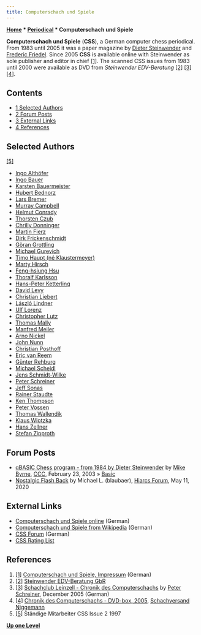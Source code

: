 ```yaml
---
title: Computerschach und Spiele
---
```

**[Home](Home "Home") * [Periodical](Periodical "Periodical") * Computerschach und Spiele**

**Computerschach und Spiele** (**CSS**),
a German computer chess periodical. From 1983 until 2005 it was a paper magazine by [Dieter Steinwender](Dieter_Steinwender "Dieter Steinwender") and [Frederic Friedel](Frederic_Friedel "Frederic Friedel"). Since 2005 **CSS** is available online with Steinwender as sole publisher and editor in chief <a id="cite-note-1" href="#cite-ref-1">[1]</a>. The scanned CSS issues from 1983 until 2000 were available as DVD from *Steinwender EDV-Beratung* <a id="cite-note-2" href="#cite-ref-2">[2]</a> <a id="cite-note-3" href="#cite-ref-3">[3]</a> <a id="cite-note-4" href="#cite-ref-4">[4]</a>.

## Contents

- [1 Selected Authors](#selected-authors)
- [2 Forum Posts](#forum-posts)
- [3 External Links](#external-links)
- [4 References](#references)

## Selected Authors

<a id="cite-note-5" href="#cite-ref-5">[5]</a>

- [Ingo Althöfer](Ingo_Alth%C3%B6fer "Ingo Althöfer")
- [Ingo Bauer](Ingo_Bauer "Ingo Bauer")
- [Karsten Bauermeister](Karsten_Bauermeister "Karsten Bauermeister")
- [Hubert Bednorz](index.php?title=Hubert_Bednorz&action=edit&redlink=1 "Hubert Bednorz (page does not exist)")
- [Lars Bremer](Lars_Bremer "Lars Bremer")
- [Murray Campbell](Murray_Campbell "Murray Campbell")
- [Helmut Conrady](index.php?title=Helmut_Conrady&action=edit&redlink=1 "Helmut Conrady (page does not exist)")
- [Thorsten Czub](Thorsten_Czub "Thorsten Czub")
- [Chrilly Donninger](Chrilly_Donninger "Chrilly Donninger")
- [Martin Fierz](Martin_Fierz "Martin Fierz")
- [Dirk Frickenschmidt](Dirk_Frickenschmidt "Dirk Frickenschmidt")
- [Göran Grottling](G%C3%B6ran_Grottling "Göran Grottling")
- [Michael Gurevich](index.php?title=Michael_Gurevich&action=edit&redlink=1 "Michael Gurevich (page does not exist)")
- [Timo Haupt (né Klaustermeyer)](Timo_Haupt "Timo Haupt")
- [Marty Hirsch](Marty_Hirsch "Marty Hirsch")
- [Feng-hsiung Hsu](Feng-hsiung_Hsu "Feng-hsiung Hsu")
- [Thoralf Karlsson](index.php?title=Thoralf_Karlsson&action=edit&redlink=1 "Thoralf Karlsson (page does not exist)")
- [Hans-Peter Ketterling](index.php?title=Hans-Peter_Ketterling&action=edit&redlink=1 "Hans-Peter Ketterling (page does not exist)")
- [David Levy](David_Levy "David Levy")
- [Christian Liebert](index.php?title=Christian_Liebert&action=edit&redlink=1 "Christian Liebert (page does not exist)")
- [László Lindner](L%C3%A1szl%C3%B3_Lindner "László Lindner")
- [Ulf Lorenz](Ulf_Lorenz "Ulf Lorenz")
- [Christopher Lutz](Christopher_Lutz "Christopher Lutz")
- [Thomas Mally](Thomas_Mally "Thomas Mally")
- [Manfred Meiler](index.php?title=Manfred_Meiler&action=edit&redlink=1 "Manfred Meiler (page does not exist)")
- [Arno Nickel](Arno_Nickel "Arno Nickel")
- [John Nunn](John_Nunn "John Nunn")
- [Christian Posthoff](Christian_Posthoff "Christian Posthoff")
- [Eric van Reem](Eric_van_Reem "Eric van Reem")
- [Günter Rehburg](index.php?title=G%C3%BCnter_Rehburg&action=edit&redlink=1 "Günter Rehburg (page does not exist)")
- [Michael Scheidl](index.php?title=Michael_Scheidl&action=edit&redlink=1 "Michael Scheidl (page does not exist)")
- [Jens Schmidt-Wilke](index.php?title=Jens_Schmidt-Wilke&action=edit&redlink=1 "Jens Schmidt-Wilke (page does not exist)")
- [Peter Schreiner](Peter_Schreiner "Peter Schreiner")
- [Jeff Sonas](index.php?title=Jeff_Sonas&action=edit&redlink=1 "Jeff Sonas (page does not exist)")
- [Rainer Staudte](Rainer_Staudte "Rainer Staudte")
- [Ken Thompson](Ken_Thompson "Ken Thompson")
- [Peter Vossen](index.php?title=Peter_Vossen&action=edit&redlink=1 "Peter Vossen (page does not exist)")
- [Thomas Wallendik](index.php?title=Thomas_Wallendik&action=edit&redlink=1 "Thomas Wallendik (page does not exist)")
- [Klaus Wlotzka](index.php?title=Klaus_Wlotzka&action=edit&redlink=1 "Klaus Wlotzka (page does not exist)")
- [Hans Zellner](Hans_Zellner "Hans Zellner")
- [Stefan Zipproth](Stefan_Zipproth "Stefan Zipproth")

## Forum Posts

- [qBASIC Chess program - from 1984 by Dieter Steinwender](https://www.stmintz.com/ccc/index.php?id=286508) by [Mike Byrne](Michael_Byrne "Michael Byrne"), [CCC](CCC "CCC"), February 23, 2003 » [Basic](Basic "Basic")
- [Nostalgic Flash Back](http://hiarcs.net/forums/viewtopic.php?t=9988) by Michael L. (blaubaer), [Hiarcs Forum](Computer_Chess_Forums "Computer Chess Forums"), May 11, 2020

## External Links

- [Computerschach und Spiele online](http://www.computerschach.de/) (German)
- [Computerschach und Spiele from Wikipedia](http://de.wikipedia.org/wiki/Computerschach_und_Spiele) (German)
- [CSS Forum](http://forum.computerschach.de/) (German)
- [CSS Rating List](http://www.computerschach.de/index.php?option=com_wrapper&Itemid=238)

## References

1. <a id="cite-ref-1" href="#cite-note-1">[1]</a> [Computerschach und Spiele, Impressum](http://www.computerschach.com/index.php?option=com_akolegal&Itemid=45) (German)
1. <a id="cite-ref-2" href="#cite-note-2">[2]</a> [Steinwender EDV-Beratung GbR](http://www.steinwender.de/cms/front_content.php?idcat=39)
1. <a id="cite-ref-3" href="#cite-note-3">[3]</a> [Schachclub Leinzell - Chronik des Computerschachs](http://scleinzell.schachvereine.de/p_themen/chronik.shtml) by [Peter Schreiner](Peter_Schreiner "Peter Schreiner"), December 2005 (German)
1. <a id="cite-ref-4" href="#cite-note-4">[4]</a> [Chronik des Computerschachs - DVD-box, 2005](http://www.schachversand.de/e/detail/buecher/8028.html), [Schachversand Niggemann](Schachversand_Niggemann "Schachversand Niggemann")
1. <a id="cite-ref-5" href="#cite-note-5">[5]</a> Ständige Mitarbeiter CSS Issue 2 1997

**[Up one Level](Periodical "Periodical")**

